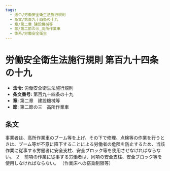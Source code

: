 ```yaml
---
tags:
  - 法令/労働安全衛生法施行規則
  - 条文/第百九十四条の十九
  - 章/第二章_建設機械等
  - 節/第二節の三_高所作業車
  - 体系/労働安全衛生
---
```

# 労働安全衛生法施行規則 第百九十四条の十九

- **法令:** 労働安全衛生法施行規則
- **条文番号:** 第百九十四条の十九
- **章:** 第二章　建設機械等
- **節:** 第二節の三　高所作業車

## 条文
事業者は、高所作業車のブーム等を上げ、その下で修理、点検等の作業を行うときは、ブーム等が不意に降下することによる労働者の危険を防止するため、当該作業に従事する労働者に安全支柱、安全ブロック等を使用させなければならない。
２　前項の作業に従事する労働者は、同項の安全支柱、安全ブロック等を使用しなければならない。
（作業床への搭乗制限等）

